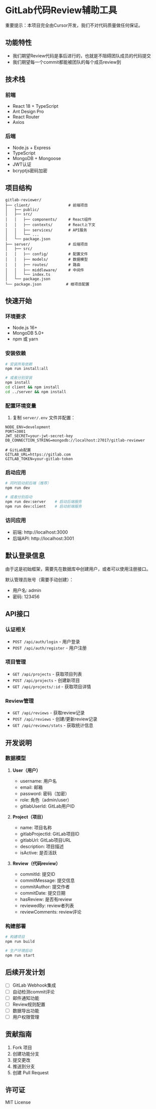 # GitLab代码Review辅助工具

重要提示：本项目完全由Cursor开发，我们不对代码质量做任何保证。

## 功能特性

- 我们期望Review代码是事后进行的，也就是不阻碍团队成员的代码提交
- 我们期望每一个commit都能被团队的每个成员review到

## 技术栈

### 前端
- React 18 + TypeScript
- Ant Design Pro
- React Router
- Axios

### 后端
- Node.js + Express
- TypeScript
- MongoDB + Mongoose
- JWT认证
- bcryptjs密码加密

## 项目结构

```
gitlab-reviewer/
├── client/                 # 前端项目
│   ├── public/
│   ├── src/
│   │   ├── components/     # React组件
│   │   ├── contexts/       # React上下文
│   │   ├── services/       # API服务
│   │   └── ...
│   └── package.json
├── server/                 # 后端项目
│   ├── src/
│   │   ├── config/         # 配置文件
│   │   ├── models/         # 数据模型
│   │   ├── routes/         # 路由
│   │   ├── middleware/     # 中间件
│   │   └── index.ts
│   └── package.json
└── package.json           # 根项目配置
```

## 快速开始

### 环境要求

- Node.js 16+
- MongoDB 5.0+
- npm 或 yarn

### 安装依赖

```bash
# 安装所有依赖
npm run install:all

# 或者分别安装
npm install
cd client && npm install
cd ../server && npm install
```

### 配置环境变量

1. 复制 `server/.env` 文件并配置：

```env
NODE_ENV=development
PORT=3001
JWT_SECRET=your-jwt-secret-key
DB_CONNECTION_STRING=mongodb://localhost:27017/gitlab-reviewer

# GitLab配置
GITLAB_URL=https://gitlab.com
GITLAB_TOKEN=your-gitlab-token
```

### 启动应用

```bash
# 同时启动前后端（推荐）
npm run dev

# 或者分别启动
npm run dev:server    # 启动后端服务
npm run dev:client    # 启动前端服务
```

### 访问应用

- 前端: http://localhost:3000
- 后端API: http://localhost:3001

## 默认登录信息

由于这是初始框架，需要先在数据库中创建用户，或者可以使用注册接口。

默认管理员账号（需要手动创建）：
- 用户名: admin
- 密码: 123456

## API接口

### 认证相关
- `POST /api/auth/login` - 用户登录
- `POST /api/auth/register` - 用户注册

### 项目管理
- `GET /api/projects` - 获取项目列表
- `POST /api/projects` - 创建新项目
- `GET /api/projects/:id` - 获取项目详情

### Review管理
- `GET /api/reviews` - 获取review记录
- `POST /api/reviews` - 创建/更新review记录
- `GET /api/reviews/stats` - 获取统计信息

## 开发说明

### 数据模型

1. **User（用户）**
   - username: 用户名
   - email: 邮箱
   - password: 密码（加密）
   - role: 角色（admin/user）
   - gitlabUserId: GitLab用户ID

2. **Project（项目）**
   - name: 项目名称
   - gitlabProjectId: GitLab项目ID
   - gitlabUrl: GitLab项目URL
   - description: 项目描述
   - isActive: 是否活跃

3. **Review（代码review）**
   - commitId: 提交ID
   - commitMessage: 提交信息
   - commitAuthor: 提交作者
   - commitDate: 提交日期
   - hasReview: 是否有review
   - reviewedBy: review者列表
   - reviewComments: review评论

### 构建部署

```bash
# 构建项目
npm run build

# 生产环境启动
npm run start
```

## 后续开发计划

- [ ] GitLab Webhook集成
- [ ] 自动检测commit评论
- [ ] 邮件通知功能
- [ ] Review规则配置
- [ ] 数据导出功能
- [ ] 用户权限管理

## 贡献指南

1. Fork 项目
2. 创建功能分支
3. 提交更改
4. 推送到分支
5. 创建 Pull Request

## 许可证

MIT License 